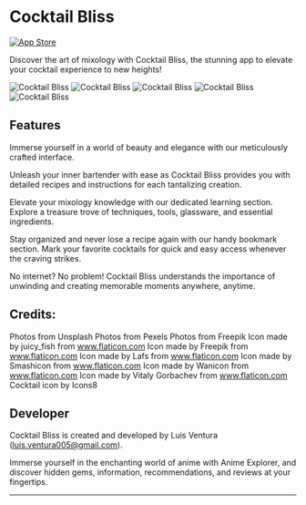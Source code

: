 # Cocktail Bliss

[![App Store](https://img.shields.io/badge/App_Store-0D96F6?style=for-the-badge&logo=app-store&logoColor=white)](https://apps.apple.com/app/id6450579191)

Discover the art of mixology with Cocktail Bliss, the stunning app to elevate your cocktail experience to new heights!

![Cocktail Bliss](images/img_1.jpeg)
![Cocktail Bliss](images/img_2.jpeg)
![Cocktail Bliss](images/img_3.jpeg)
![Cocktail Bliss](images/img_4.jpeg)
![Cocktail Bliss](images/img_5.jpeg)

## Features

Immerse yourself in a world of beauty and elegance with our meticulously crafted interface.

Unleash your inner bartender with ease as Cocktail Bliss provides you with detailed recipes and instructions for each tantalizing creation.

Elevate your mixology knowledge with our dedicated learning section. Explore a treasure trove of techniques, tools, glassware, and essential ingredients.

Stay organized and never lose a recipe again with our handy bookmark section. Mark your favorite cocktails for quick and easy access whenever the craving strikes.

No internet? No problem! Cocktail Bliss understands the importance of unwinding and creating memorable moments anywhere, anytime.

## Credits:

Photos from Unsplash
Photos from Pexels
Photos from Freepik
Icon made by juicy_fish from www.flaticon.com
Icon made by Freepik from www.flaticon.com
Icon made by Lafs from www.flaticon.com
Icon made by Smashicon from www.flaticon.com
Icon made by Wanicon from www.flaticon.com
Icon made by Vitaly Gorbachev from www.flaticon.com
Cocktail icon by Icons8


## Developer

Cocktail Bliss is created and developed by Luis Ventura (luis.ventura005@gmail.com).

Immerse yourself in the enchanting world of anime with Anime Explorer, and discover hidden gems, information, recommendations, and reviews at your fingertips.

-------------------------------------------------------

